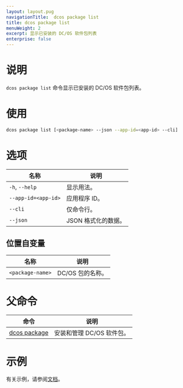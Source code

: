 ```yaml
---
layout: layout.pug
navigationTitle:  dcos package list
title: dcos package list
menuWeight: 2
excerpt: 显示已安装的 DC/OS 软件包列表
enterprise: false
---
```



# 说明
`dcos package list` 命令显示已安装的 DC/OS 软件包列表。

# 使用

```bash
dcos package list [<package-name> --json --app-id=<app-id> --cli]
```

# 选项

| 名称 | 说明 |
|---------|-------------|
| `-h`, `--help` | 显示用法。|
| `--app-id=<app-id>` | 应用程序 ID。|
| `--cli` | 仅命令行。|
| `--json` | JSON 格式化的数据。|

## 位置自变量

| 名称 | 说明 |
|---------|-------------|
| `<package-name>` | DC/OS 包的名称。|

# 父命令

| 命令 | 说明 |
|---------|-------------|
| [dcos package](/cn/1.12/cli/command-reference/dcos-package/) | 安装和管理 DC/OS 软件包。|

# 示例

有关示例，请参阅[文档](/cn/1.12/deploying-services/install/)。
